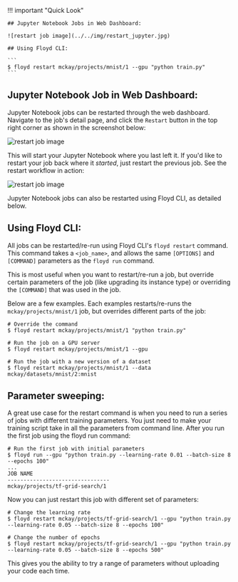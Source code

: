 !!! important "Quick Look"

    ## Jupyter Notebook Jobs in Web Dashboard:

    ![restart job image](../../img/restart_jupyter.jpg)

    ## Using Floyd CLI:

    ```
    $ floyd restart mckay/projects/mnist/1 --gpu "python train.py"
    ```

## Jupyter Notebook Job in Web Dashboard:

Jupyter Notebook jobs can be restarted through the web dashboard. Navigate to
the job's detail page, and click the `Restart` button in the top right corner
as shown in the screenshot below:

![restart job image](../../img/restart_jupyter.jpg)

This will start your Jupyter Notebook where you last left it. If you'd like to
restart your job back where it *started*, just restart the previous job. See the 
restart workflow in action:

![restart job image](../../img/restart_jupyter.gif)

Jupyter Notebook jobs can also be restarted using Floyd CLI, as detailed below.

## Using Floyd CLI:

All jobs can be restarted/re-run using Floyd CLI's `floyd restart` command. This
command takes a `<job_name>`, and allows the same `[OPTIONS]` and `[COMMAND]`
parameters as the `floyd run` command.

This is most useful when you want to restart/re-run a job, but override certain
parameters of the job (like upgrading its instance type) or overriding the
`[COMMAND]` that was used in the job.

Below are a few examples. Each examples restarts/re-runs the
`mckay/projects/mnist/1` job, but overrides different parts of the job:

```
# Override the command
$ floyd restart mckay/projects/mnist/1 "python train.py"
```

```
# Run the job on a GPU server
$ floyd restart mckay/projects/mnist/1 --gpu
```

```
# Run the job with a new version of a dataset
$ floyd restart mckay/projects/mnist/1 --data mckay/datasets/mnist/2:mnist
```

## Parameter sweeping:

A great use case for the restart command is when you need to run a series of jobs with 
different training parameters. You just need to make your training script take in all the 
parameters from command line. After you run the first job using the floyd run command:

```
# Run the first job with initial parameters
$ floyd run --gpu "python train.py --learning-rate 0.01 --batch-size 8 --epochs 100"
...
JOB NAME
--------------------------------
mckay/projects/tf-grid-search/1
```

Now you can just restart this job with different set of parameters:

```
# Change the learning rate
$ floyd restart mckay/projects/tf-grid-search/1 --gpu "python train.py --learning-rate 0.05 --batch-size 8 --epochs 100"
```

```
# Change the number of epochs
$ floyd restart mckay/projects/tf-grid-search/1 --gpu "python train.py --learning-rate 0.05 --batch-size 8 --epochs 500"
```

This gives you the ability to try a range of parameters without uploading your code each time.

